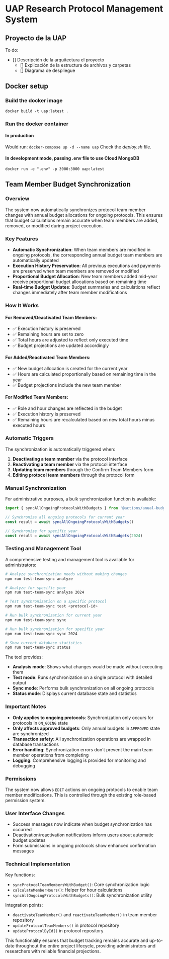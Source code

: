 # UAP Research Protocol Management System

## Proyecto de la UAP
To do:
- [] Descripción de la arquitectura el proyecto
  - [] Explicación de la estructura de archivos y carpetas
  - [] Diagrama de despliegue
## Docker setup

### Build the docker image

`docker build -t uap:latest .`

### Run the docker container

#### In production

Would run:
`docker-compose up -d --name uap`
Check the _deploy.sh_ file.

#### In development mode, passing .env file to use Cloud MongoDB

`docker run -e ".env" -p 3000:3000 uap:latest`

## Team Member Budget Synchronization

### Overview

The system now automatically synchronizes protocol team member changes with annual budget allocations for ongoing protocols. This ensures that budget calculations remain accurate when team members are added, removed, or modified during project execution.

### Key Features

- **Automatic Synchronization**: When team members are modified in ongoing protocols, the corresponding annual budget team members are automatically updated
- **Execution History Preservation**: All previous executions and payments are preserved when team members are removed or modified
- **Proportional Budget Allocation**: New team members added mid-year receive proportional budget allocations based on remaining time
- **Real-time Budget Updates**: Budget summaries and calculations reflect changes immediately after team member modifications

### How It Works

#### For Removed/Deactivated Team Members:
- ✅ Execution history is preserved
- ✅ Remaining hours are set to zero
- ✅ Total hours are adjusted to reflect only executed time
- ✅ Budget projections are updated accordingly

#### For Added/Reactivated Team Members:
- ✅ New budget allocation is created for the current year
- ✅ Hours are calculated proportionally based on remaining time in the year
- ✅ Budget projections include the new team member

#### For Modified Team Members:
- ✅ Role and hour changes are reflected in the budget
- ✅ Execution history is preserved
- ✅ Remaining hours are recalculated based on new total hours minus executed hours

### Automatic Triggers

The synchronization is automatically triggered when:

1. **Deactivating a team member** via the protocol interface
2. **Reactivating a team member** via the protocol interface  
3. **Updating team members** through the Confirm Team Members form
4. **Editing protocol team members** through the protocol form

### Manual Synchronization

For administrative purposes, a bulk synchronization function is available:

```typescript
import { syncAllOngoingProtocolsWithBudgets } from '@actions/anual-budget/action'

// Synchronize all ongoing protocols for current year
const result = await syncAllOngoingProtocolsWithBudgets()

// Synchronize for specific year
const result = await syncAllOngoingProtocolsWithBudgets(2024)
```

### Testing and Management Tool

A comprehensive testing and management tool is available for administrators:

```bash
# Analyze synchronization needs without making changes
npm run test-team-sync analyze

# Analyze for specific year
npm run test-team-sync analyze 2024

# Test synchronization on a specific protocol
npm run test-team-sync test <protocol-id>

# Run bulk synchronization for current year
npm run test-team-sync sync

# Run bulk synchronization for specific year
npm run test-team-sync sync 2024

# Show current database statistics
npm run test-team-sync status
```

The tool provides:
- **Analysis mode**: Shows what changes would be made without executing them
- **Test mode**: Runs synchronization on a single protocol with detailed output
- **Sync mode**: Performs bulk synchronization on all ongoing protocols
- **Status mode**: Displays current database state and statistics

### Important Notes

- **Only applies to ongoing protocols**: Synchronization only occurs for protocols in `ON_GOING` state
- **Only affects approved budgets**: Only annual budgets in `APPROVED` state are synchronized
- **Transaction safety**: All synchronization operations are wrapped in database transactions
- **Error handling**: Synchronization errors don't prevent the main team member operations from completing
- **Logging**: Comprehensive logging is provided for monitoring and debugging

### Permissions

The system now allows `EDIT` actions on ongoing protocols to enable team member modifications. This is controlled through the existing role-based permission system.

### User Interface Changes

- Success messages now indicate when budget synchronization has occurred
- Deactivation/reactivation notifications inform users about automatic budget updates
- Form submissions in ongoing protocols show enhanced confirmation messages

### Technical Implementation

Key functions:
- `syncProtocolTeamMembersWithBudget()`: Core synchronization logic
- `calculateMemberHours()`: Helper for hour calculations
- `syncAllOngoingProtocolsWithBudgets()`: Bulk synchronization utility

Integration points:
- `deactivateTeamMember()` and `reactivateTeamMember()` in team member repository
- `updateProtocolTeamMembers()` in protocol repository
- `updateProtocolById()` in protocol repository

This functionality ensures that budget tracking remains accurate and up-to-date throughout the entire project lifecycle, providing administrators and researchers with reliable financial projections.
